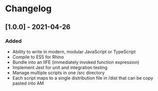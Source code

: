 # Changelog

## [1.0.0] - 2021-04-26

### Added

- Ability to write in modern, modular JavaScript or TypeScript
- Compile to ES5 for Rhino
- Bundle into an IIFE (immediately invoked function expression)
- Implement Jest for unit and integration testing
- Manage multiple scripts in one /src directory
- Each script maps to a single distribution file in /dist that can be copy pasted into AM
